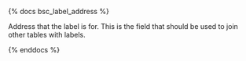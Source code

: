 {% docs bsc_label_address %}

Address that the label is for. This is the field that should be used to join other tables with labels. 

{% enddocs %}